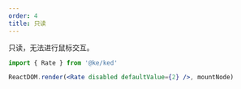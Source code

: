 ```yaml
---
order: 4
title: 只读
---
```


只读，无法进行鼠标交互。

```jsx
import { Rate } from '@ke/ked'

ReactDOM.render(<Rate disabled defaultValue={2} />, mountNode)
```
